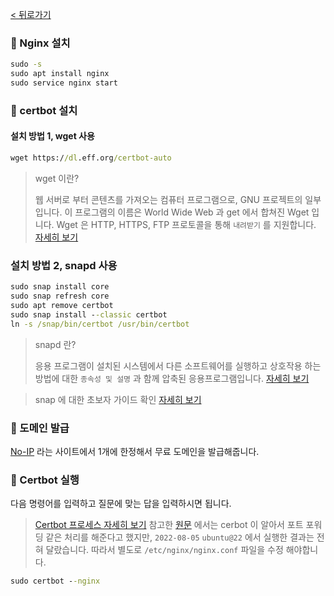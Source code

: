[< 뒤로가기](./README.md)

### 🔧 Nginx 설치

```cmd
sudo -s
sudo apt install nginx
sudo service nginx start
```

### 🔧 certbot 설치

#### 설치 방법 1, wget 사용

```cmd
wget https://dl.eff.org/certbot-auto
```

> wget 이란?
>
> 웹 서버로 부터 콘텐츠를 가져오는 컴퓨터 프로그램으로, GNU 프로젝트의 일부입니다.
> 이 프로그램의 이름은 World Wide Web 과 get 에서 합쳐진 Wget 입니다.
> Wget 은 HTTP, HTTPS, FTP 프로토콜을 통해 `내려받기` 를 지원합니다.
> [자세히 보기](https://hyun-am-coding.tistory.com/entry/Wget%EC%9D%84-%EC%9D%B4%EC%9A%A9%ED%95%B4%EC%84%9C-%ED%81%AC%EB%A1%A4%EB%A7%81-%EC%8B%9C%EC%9E%91%ED%95%98%EA%B8%B0%EC%B2%B4%ED%97%98%ED%95%98%EA%B8%B0#:~:text=Wget%EC%9D%B4%EB%9E%80,%EB%82%B4%EB%A0%A4%EB%B0%9B%EA%B8%B0%EB%A5%BC%20%EC%A7%80%EC%9B%90%ED%95%A9%EB%8B%88%EB%8B%A4.)

### 설치 방법 2, snapd 사용

```cmd
sudo snap install core
sudo snap refresh core
sudo apt remove certbot
sudo snap install --classic certbot
ln -s /snap/bin/certbot /usr/bin/certbot
```

> snapd 란?
>
> 응용 프로그램이 설치된 시스템에서 다른 소프트웨어를 실행하고 상호작용 하는 방법에 대한 `종속성 및 설명` 과 함께 압축된 응용프로그램입니다.
> [자세히 보기](https://helpfulhelp.net/ko/%EC%8A%A4%EB%83%85%EC%9D%B4%EB%9E%80-%EB%AC%B4%EC%97%87%EC%9E%85%EB%8B%88%EA%B9%8C-%EA%B7%B8%EB%A6%AC%EA%B3%A0-%EA%B7%B8%EA%B2%83%EB%93%A4%EC%9D%B4-%EC%96%BC%EB%A7%88%EB%82%98-%EC%A4%91%EC%9A%94)

> snap 에 대한 초보자 가이드 확인 [자세히 보기](https://ko.linux-console.net/?p=701)

### 🔧 도메인 발급

[No-IP](https://www.noip.com/) 라는 사이트에서 1개에 한정해서 무료 도메인을 발급해줍니다.

### 🔨 Certbot 실행

다음 명령어를 입력하고 질문에 맞는 답을 입력하시면 됩니다.
> [Certbot 프로세스 자세히 보기](./certbot.--nginx.md)
> 참고한 [원문](https://gist.github.com/woorim960/dda0bc85599f61a025bb8ac471dfaf7a) 에서는 cerbot 이 알아서 포트 포워딩 같은 처리를 해준다고 했지만, `2022-08-05` `ubuntu@22` 에서 실행한 결과는 전혀 달랐습니다.
> 따라서 별도로 `/etc/nginx/nginx.conf` 파일을 수정 해야합니다.

```cmd
sudo certbot --nginx
```